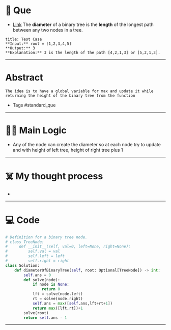 # 🧩 Que
- [Link](https://leetcode.com/problems/diameter-of-binary-tree/)
The **diameter** of a binary tree is the **length** of the longest path between any two nodes in a tree.
```ad-question
title: Test Case
**Input:** root = [1,2,3,4,5]
**Output:** 3
**Explanation:** 3 is the length of the path [4,2,1,3] or [5,2,1,3].
```

---
# Abstract
```ad-abstract
The idea is to have a global variable for max and update it while returning the height of the binary tree from the function
```

- Tags #standard_que 
--- 
# 🕵️‍♂️ Main Logic
- Any of the node can create the diameter so at each node try to update and with height of left tree, height of right tree plus 1

---
# ☠️ My thought process
- 
---

# 💻 Code
```python
# Definition for a binary tree node.
# class TreeNode:
#     def __init__(self, val=0, left=None, right=None):
#         self.val = val
#         self.left = left
#         self.right = right
class Solution:
    def diameterOfBinaryTree(self, root: Optional[TreeNode]) -> int:
        self.ans = 0
        def solve(node):
            if node is None:
                return 0
            lft = solve(node.left)
            rt = solve(node.right)
            self.ans = max([self.ans,lft+rt+1])
            return max([lft,rt])+1
        solve(root)
        return self.ans - 1
```
---
